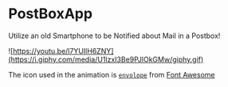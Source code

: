 # PostBoxApp
Utilize an old Smartphone to be Notified about Mail in a Postbox!

![https://youtu.be/l7YUIlH6ZNY](https://i.giphy.com/media/U1lzxI3Be9PJlOkGMw/giphy.gif)

The icon used in the animation is [`envolope`](https://fontawesome.com/icons/envelope?style=regular) from [Font Awesome](https://fontawesome.com/license)
